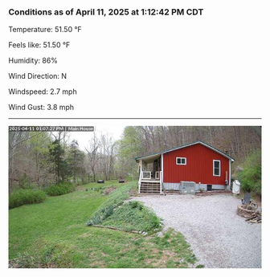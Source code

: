 ### Conditions as of April 11, 2025 at 1:12:42 PM CDT 

Temperature: 51.50 &deg;F

Feels like: 51.50 &deg;F

Humidity: 86%

Wind Direction: N

Windspeed: 2.7 mph

Wind Gust: 3.8 mph

---

<img src="./images/latest.jpeg"/>

